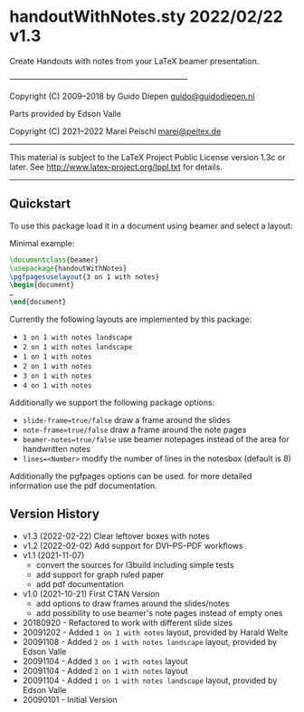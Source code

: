 # handoutWithNotes.sty 2022/02/22 v1.3

Create Handouts with notes from your LaTeX beamer presentation.

–––––––––––––––––––––––––––––––––––––––––––––

Copyright (C) 2009–2018 by Guido Diepen <guido@guidodiepen.nl>
 
Parts provided by Edson Valle

Copyright (C) 2021–2022 Marei Peischl <marei@peitex.de>

***************************************************************************

 This material is subject to the LaTeX Project Public License version 1.3c
 or later. See http://www.latex-project.org/lppl.txt for details.

*************************************************************************

## Quickstart

To use this package load it in a document using beamer and select a layout:

Minimal example:

```latex
\documentclass{beamer}
\usepackage{handoutWithNotes}
\pgfpagesuselayout{3 on 1 with notes}
\begin{document}
…
\end{document}
```

Currently the following layouts are implemented by this package:

- `1 on 1 with notes landscape`
- `2 on 1 with notes landscape`
- `1 on 1 with notes`
- `2 on 1 with notes`
- `3 on 1 with notes`
- `4 on 1 with notes`

Additionally we support the following package options:

- `slide-frame=true/false` draw a frame around the slides
- `note-frame=true/false` draw a frame around the note pages
- `beamer-notes=true/false` use beamer notepages instead of the area for handwritten notes
- `lines=<Number>` modify the number of lines in the notesbox (default is 8)

Additionally the pgfpages options can be used. for more detailed information use the pdf documentation.

## Version History

* v1.3 (2022-02-22) Clear leftover boxes with notes
* v1.2 (2022-02-02) Add support for DVI–PS–PDF workflows
* v1.1 (2021-11-07)
	- convert the sources for l3build including simple tests
	- add support for graph ruled paper
	- add pdf documentation
* v1.0 (2021-10-21) First CTAN Version
	- add options to draw frames around the slides/notes
	- add possibility to use beamer's note pages instead of empty ones
* 20180920 - Refactored to work with different slide sizes
* 20091202 - Added `1 on 1 with notes` layout, provided by Harald Welte
* 20091108 - Added `2 on 1 with notes landscape` layout, provided by Edson Valle
* 20091104 - Added `3 on 1 with notes` layout
* 20091104 - Added `2 on 1 with notes` layout
* 20091104 - Added `1 on 1 with notes landscape` layout, provided by Edson Valle
* 20090101 - Initial Version
